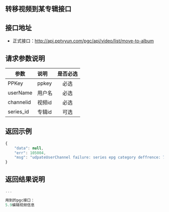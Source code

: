 转移视频到某专辑接口
----------

接口地址
----------
  * 正式接口：http://api.pptvyun.com/pgc/api/video/list/move-to-album

请求参数说明
----------
|  参数         |说明          |是否必选|
| ------------- |:-------------|:-----:|
| PPKey      | ppkey |必选|
| userName      | 用户名 |必选    |
| channelid      | 视频id |必选    |
| series_id      | 专辑id |可选    |
返回示例
----------
```javascript
{
    "data": null,
    "err": 105004,
    "msg": "udpateUserChannel failure: series epg category deffrence: 71  "
}
```

返回结果说明
----------
```javascript
...

用到的pgc接口：
5.9编辑视频信息
```